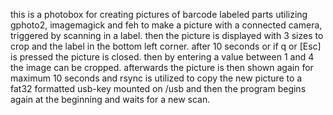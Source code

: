 this is a photobox for creating pictures of barcode labeled parts utilizing gphoto2, imagemagick and feh to make a picture with a connected camera, triggered by scanning in a label. then the picture is displayed with 3 sizes to crop and the label in the bottom left corner. after 10 seconds or if q or [Esc] is pressed the picture is closed. then by entering a value between 1 and 4 the image can be cropped. afterwards the picture is then shown again for maximum 10 seconds and rsync is utilized to copy the new picture to a fat32 formatted usb-key mounted on /usb and then the program begins again at the beginning and waits for a new scan. 
